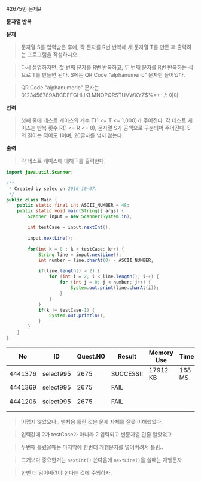#2675번 문제#

**문자열 반복**

**문제**
> 문자열 S를 입력받은 후에, 각 문자를 R번 반복해 새 문자열 T를 만든 후 출력하는 프로그램을 작성하시오.

> 다시 설명하자면, 첫 번째 문자를 R번 반복하고, 두 번째 문자를 R번 반복하는 식으로 T를 만들면 된다. S에는 QR Code "alphanumeric" 문자만 들어있다.

> QR Code "alphanumeric" 문자는 0123456789ABCDEFGHIJKLMNOPQRSTUVWXYZ$%*+-./: 이다.

**입력**
> 첫째 줄에 테스트 케이스의 개수 T(1 <= T <= 1,000)가 주어진다. 각 테스트 케이스는  반복 횟수 R(1 <= R <= 8), 문자열 S가 공백으로 구분되어 주어진다. S의 길이는 적어도 1이며, 20글자를 넘지 않는다. 

**출력**
> 각 테스트 케이스에 대해 T를 출력한다.

``` java
import java.util.Scanner;

/**
 * Created by selec on 2016-10-07.
 */
public class Main {
    public static final int ASCII_NUMBER = 48;
    public static void main(String[] args) {
        Scanner input = new Scanner(System.in);

        int testCase = input.nextInt();

        input.nextLine();

        for(int k = 0 ; k < testCase; k++) {
            String line = input.nextLine();
            int number = line.charAt(0) - ASCII_NUMBER;

            if(line.length() > 2) {
                for (int i = 2; i < line.length(); i++) {
                    for (int j = 0; j < number; j++) {
                        System.out.print(line.charAt(i));
                    }
                }
            }
            if(k != testCase-1) {
                System.out.println();
            }
        }
    }
}
```

| No      | ID        | Quest.NO | Result    | Memory Use | Time   | lanaguage | Code Length |
|---------|-----------|----------|-----------|------------|--------|-----------|-------------|
| 4441376 | select995 | 2675     | SUCCESS!! | 17912 KB   | 168 MS | Java      | 841 B       |
| 4441369 | select995 | 2675     | FAIL      |            |        | Java      | 804 B       |
| 4441206 | select995 | 2675     | FAIL      |            |        | Java      | 수정	599 B    |

> 어렵지 않았으나.. 맨처음 틀린 것은 문제 자체를 잘못 이해했었다.

> 입력값에 2가 testCase가 아니라 2 입력되고 빈문자열 인줄 알았었고

> 두번째 틀렸을때는 마지막에 한번더 개행문자를 넣어버려서 틀림..

> 그거보다 중요한거는 `nextInt()` 쓴다음에 `nextLine()`을 쓸때는 개행문자

> 한번 더 읽어버려야 한다는 것에 주의하자.
